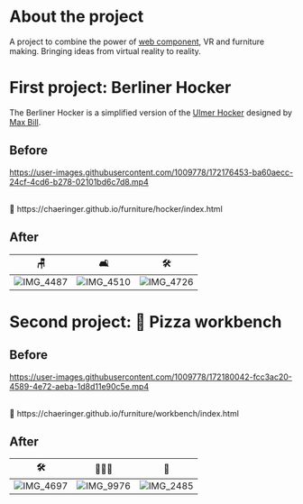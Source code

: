 # About the project
A project to combine the power of [web component](https://aframe.io/), VR and furniture making. 
Bringing ideas from virtual reality to reality. 


# First project: Berliner Hocker 
The Berliner Hocker is a simplified version of the [Ulmer Hocker](https://de.wikipedia.org/wiki/Ulmer_Hocker) designed by [Max Bill](https://de.wikipedia.org/wiki/Max_Bill).
## Before
https://user-images.githubusercontent.com/1009778/172176453-ba60aecc-24cf-4cd6-b278-02101bd6c7d8.mp4

<br>
👀 https://chaeringer.github.io/furniture/hocker/index.html

## After 

|  🪑| 🛋 | 🛠 |
| --- | --- |--- |
| ![IMG_4487](https://user-images.githubusercontent.com/1009778/172176392-1500a3d8-77dd-4cd0-9796-581c6594b2a6.jpeg)  | ![IMG_4510](https://user-images.githubusercontent.com/1009778/172176401-c737534e-9c32-4590-9df5-dee8cdab60ec.jpeg)  |![IMG_4726](https://user-images.githubusercontent.com/1009778/172191638-83676b2a-153e-4bd3-9ddd-623338e34c17.jpeg)|  





# Second project: 🍕 Pizza workbench
## Before
https://user-images.githubusercontent.com/1009778/172180042-fcc3ac20-4589-4e72-aeba-1d8d11e90c5e.mp4

<br>
👀  https://chaeringer.github.io/furniture/workbench/index.html

## After 

| 🛠 | 👨🏻‍🍳 | 🍕|
| --- | --- |--- |
| ![IMG_4697](https://user-images.githubusercontent.com/1009778/172186264-c580e9aa-8fd7-426d-aad7-18544aa56cfb.jpeg)| ![IMG_9976](https://user-images.githubusercontent.com/1009778/172185493-21f1f908-3a98-4ad7-b786-286b25283827.jpeg)| ![IMG_2485](https://user-images.githubusercontent.com/1009778/172184823-5c29be24-fa6d-4a46-ae57-b3cc8066d5ed.jpeg)| 
